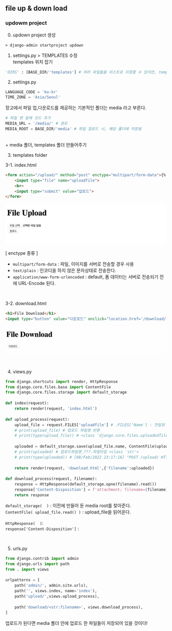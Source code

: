 ##  file up & down load

### updowm project

0. updown project 생성
```
> django-admin startproject updown 
```

1. settings.py > TEMPLATES 수정 <br>
templates 위치 잡기 
```python
'DIRS' : [BASE_DIR/'templates'] # 여러 파일들을 리스트로 지정할 수 있지만, templates라는 폴더로 여러 파일을 관리할 거라서 이렇게 지정해줄 수 있다. 
```


2. settings.py  <br>
```python
LANGUAGE_CODE = 'ko-kr'
TIME_ZONE = 'Asia/Seoul'
```
장고에서 파일 업,다운로드를 제공하는 기본적인 폴더는 media 라고 부른다. 
```python
# 파일 맨 밑에 코드 추가
MEDIA_URL = '/media/' # 경로
MEDIA_ROOT = BASE_DIR/'media' # 파일 업로드 시, 해당 폴더에 저장됨
```
<br>
+ media 폴더, templates 폴더 만들어주기 


3. templates folder <br>

3-1. index.html
```html
<form action="/upload/" method="post" enctype="multipart/form-data">{% csrf_token %}
    <input type="file" name="uploadfile">
    <br>
    <input type="submit" value="업로드">
</form>
```
![img.png](imgs/updown_index.png)

[ enctype 종류 ] 
- `multipart/form-data` :  파일, 이미지를 서버로 전송할 경우 사용
- `text/plain` : 인코디을 하지 않은 문자상태로 전송한다. 
- `application/www-form-urlencoded` : default, 폼 데이터는 서버로 전송되기 전에 URL-Encode 된다. 

<br>

3-2. download.html
```html
<h1>File Download</h1>
<input type="button" value="다운로드" onclick="location.href='/download/{{ filename }}'">
```
![img_1.png](imgs/updown_download.png)

<br>

4. views.py <br>

```python
from django.shortcuts import render, HttpResponse
from django.core.files.base import ContentFile
from django.core.files.storage import default_storage

def index(request):
    return render(request, 'index.html')

def upload_process(request):
    upload_file = request.FILES['uploadfile'] # .FILES['Name'] : 전달된 파일(Name)을 받아 온다.
    # print(upload_file) # 업로드 파일명 반환
    # print(type(upload_file)) # <class 'django.core.files.uploadedfile.InMemoryUploadedFile'>
    
    uploaded = default_storage.save(upload_file.name, ContentFile(upload_file.read()))
    # print(uploaded) # 업로드파일명_???.파일타입 <class 'str'>
    # print(type(uploaded)) # [08/Feb/2022 23:17:16] "POST /upload/ HTTP/1.1" 200 260
    
    return render(request, 'download.html',{'filename':uploaded})

def download_process(request, filename):
    response = HttpResponse(default_storage.opne(filename).read())
    response['Content-Disposition'] = f'attachment; filename={filename}'
    return response
```
`default_storage(  )` : 이전에 만들어 둔 media root를 찾아준다. 
<br>
`ContentFile( upload_file.read() )` : upload_file을 읽어온다. 
<br><br>
`HttpResponse(  )`: 
<br>
`response['Content-Disposition']` : 


<br>

5. urls.py
```python
from django.contrib import admin
from django.urls import path
from . import views

urlpatterns = [
    path('admin/', admin.site.urls),
    path('', views.index, name='index'),
    path('upload/',views.upload_process),

    path('download/<str:filename>', views.download_process),
]
```


업로드가 된다면 media 폴더 안에 업로드 한 파일들이 저장되어 있을 것이다!